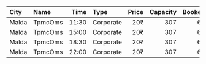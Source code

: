 | City  | Name    |  Time | Type      | Price | Capacity | Booked |
| :---- | :------ | ----: | :-------- | ----: | -------: | -----: |
| Malda | TpmcOms | 11:30 | Corporate |   20₹ |      307 |     69 |
| Malda | TpmcOms | 15:00 | Corporate |   20₹ |      307 |     69 |
| Malda | TpmcOms | 18:30 | Corporate |   20₹ |      307 |     69 |
| Malda | TpmcOms | 22:00 | Corporate |   20₹ |      307 |     69 |